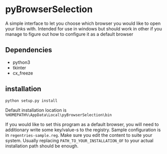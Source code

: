 # pyBrowserSelection

A simple interface to let you choose which browser you would like
to open your links with.
Intended for use in windows but should work in other if you manage
to figure out how to configure it as a default browser

## Dependencies

- python3
- tkinter
- cx_freeze

## installation

```sh
python setup.py install
```

Default installation location is `%HOMEPATH%\AppData\Local\pyBrowserSelection\bin`

If you would like to set this program as a default browser, you
will need to additionary write some key/value-s to the registry.
Sample configuration is in `regentries-sample.reg`.
Make sure you edit the content to suite your system.
Usually replacing `PATH_TO_YOUR_INSTALLATION_OF` to your actual
installation path should be enough.
